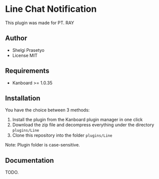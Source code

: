 Line Chat Notification
==============================

This plugin was made for PT. RAY

Author
------

- Shelgi Prasetyo
- License MIT

Requirements
------------

- Kanboard >= 1.0.35

Installation
------------

You have the choice between 3 methods:

1. Install the plugin from the Kanboard plugin manager in one click
2. Download the zip file and decompress everything under the directory `plugins/Line`
3. Clone this repository into the folder `plugins/Line`

Note: Plugin folder is case-sensitive.

Documentation
-------------

TODO.
